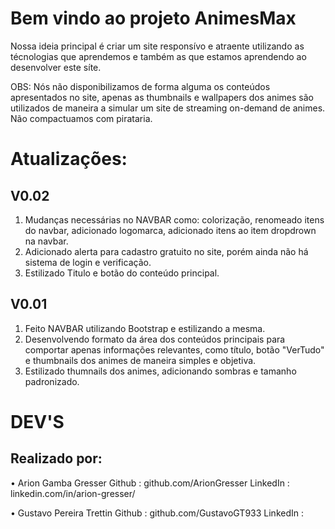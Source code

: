 # Bem vindo ao projeto AnimesMax

Nossa ideia principal é criar um site responsívo e atraente utilizando as técnologias que aprendemos e também as que estamos aprendendo ao desenvolver este síte.

OBS: Nós não disponibilizamos de forma alguma os conteúdos apresentados no site, apenas as thumbnails e wallpapers dos animes são utilizados de maneira a simular um site de streaming on-demand de animes. Não compactuamos com pirataria.

# Atualizações:

## V0.02
1. Mudanças necessárias no NAVBAR como: colorização, renomeado itens do navbar, adicionado logomarca, adicionado itens ao item dropdrown na navbar.
2. Adicionado alerta para cadastro gratuito no site, porém ainda não há sistema de login e verificação.
3. Estilizado Titulo e botão do conteúdo principal.

## V0.01
1. Feito NAVBAR utilizando Bootstrap e estilizando a mesma.
2. Desenvolvendo formato da área dos conteúdos principais para comportar apenas informações relevantes, como título, botão "VerTudo" e thumbnails dos animes de maneira simples e objetiva.
3. Estilizado thumnails dos animes, adicionando sombras e tamanho padronizado.

# DEV'S

## Realizado por: 

• Arion Gamba Gresser
    Github   : github.com/ArionGresser
    LinkedIn : linkedin.com/in/arion-gresser/

• Gustavo Pereira Trettin
    Github   : github.com/GustavoGT933
    LinkedIn :
